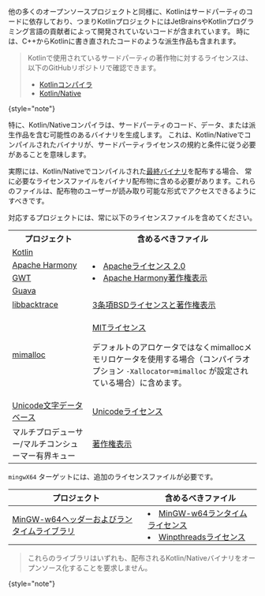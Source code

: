 [//]: # (title: Kotlin/Native バイナリのライセンスファイル)

他の多くのオープンソースプロジェクトと同様に、Kotlinはサードパーティのコードに依存しており、つまりKotlinプロジェクトにはJetBrainsやKotlinプログラミング言語の貢献者によって開発されていないコードが含まれています。
時には、C++からKotlinに書き直されたコードのような派生作品も含まれます。

> Kotlinで使用されているサードパーティの著作物に対するライセンスは、以下のGitHubリポジトリで確認できます。
>
> * [Kotlinコンパイラ](https://github.com/JetBrains/kotlin/tree/master/license/third_party)
> * [Kotlin/Native](https://github.com/JetBrains/kotlin/tree/master/kotlin-native/licenses/third_party)
>
{style="note"}

特に、Kotlin/Nativeコンパイラは、サードパーティのコード、データ、または派生作品を含む可能性のあるバイナリを生成します。
これは、Kotlin/Nativeでコンパイルされたバイナリが、サードパーティライセンスの規約と条件に従う必要があることを意味します。

実際には、Kotlin/Nativeでコンパイルされた[最終バイナリ](https://www.jetbrains.com/help/kotlin-multiplatform-dev/multiplatform-build-native-binaries.html)を配布する場合、
常に必要なライセンスファイルをバイナリ配布物に含める必要があります。これらのファイルは、配布物のユーザーが読み取り可能な形式でアクセスできるようにすべきです。

対応するプロジェクトには、常に以下のライセンスファイルを含めてください。

<table>
   <tr>
      <th>プロジェクト</th>
      <th>含めるべきファイル</th>
   </tr>
   <tr>
        <td><a href="https://kotlinlang.org/">Kotlin</a></td>
        <td rowspan="4">
         <list>
            <li><a href="https://github.com/JetBrains/kotlin/blob/master/license/LICENSE.txt">Apacheライセンス 2.0</a></li>
            <li><a href="https://github.com/JetBrains/kotlin/blob/master/kotlin-native/licenses/third_party/harmony_NOTICE.txt">Apache Harmony著作権表示</a></li>
         </list>
        </td>
   </tr>
   <tr>
        <td><a href="https://harmony.apache.org/">Apache Harmony</a></td>
   </tr>
   <tr>
        <td><a href="https://www.gwtproject.org/">GWT</a></td>
   </tr>
   <tr>
        <td><a href="https://guava.dev">Guava</a></td>
   </tr>
   <tr>
        <td><a href="https://github.com/ianlancetaylor/libbacktrace">libbacktrace</a></td>
        <td><a href="https://github.com/JetBrains/kotlin/blob/master/kotlin-native/licenses/third_party/libbacktrace_LICENSE.txt">3条項BSDライセンスと著作権表示</a></td>
   </tr>
   <tr>
        <td><a href="https://github.com/microsoft/mimalloc">mimalloc</a></td>
        <td>
          <p><a href="https://github.com/JetBrains/kotlin/blob/master/kotlin-native/licenses/third_party/mimalloc_LICENSE.txt">MITライセンス</a></p>
          <p>デフォルトのアロケータではなくmimallocメモリロケータを使用する場合（コンパイラオプション <code>-Xallocator=mimalloc</code> が設定されている場合）に含めます。</p>
        </td>
   </tr>
   <tr>
        <td><a href="https://www.unicode.org/">Unicode文字データベース</a></td>
        <td><a href="https://github.com/JetBrains/kotlin/blob/master/kotlin-native/licenses/third_party/unicode_LICENSE.txt">Unicodeライセンス</a></td>
   </tr>
   <tr>
        <td>マルチプロデューサー/マルチコンシューマー有界キュー</td>
        <td><a href="https://github.com/JetBrains/kotlin/blob/master/kotlin-native/licenses/third_party/mpmc_queue_LICENSE.txt">著作権表示</a></td>
   </tr>
</table>

`mingwX64` ターゲットには、追加のライセンスファイルが必要です。

| プロジェクト                                                          | 含めるべきファイル                                                                                                                                                                                                                                                                                                        | 
|-----------------------------------------------------------------------|-----------------------------------------------------------------------------------------------------------------------------------------------------------------------------------------------------------------------------------------------------------------------------------------------------------------------------------|
| [MinGW-w64ヘッダーおよびランタイムライブラリ](https://www.mingw-w64.org/) | <list><li><a href="https://sourceforge.net/p/mingw-w64/mingw-w64/ci/master/tree/COPYING.MinGW-w64-runtime/COPYING.MinGW-w64-runtime.txt">MinGW-w64ランタイムライセンス</a></li><li><a href="https://sourceforge.net/p/mingw-w64/mingw-w64/ci/master/tree/mingw-w64-libraries/winpthreads/COPYING">Winpthreadsライセンス</a></li></list> |

> これらのライブラリはいずれも、配布されるKotlin/Nativeバイナリをオープンソース化することを要求しません。
>
{style="note"}